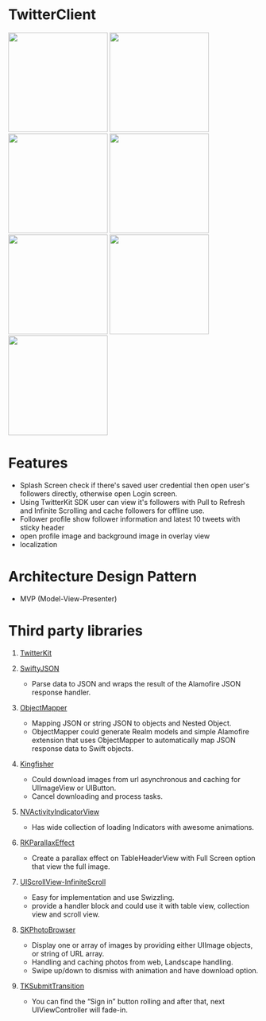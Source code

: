 # TwitterClient

<img src="https://user-images.githubusercontent.com/19505152/29786496-a8398cbe-8c2b-11e7-8680-e28d5b976ba2.png" width="200"> <img src="https://user-images.githubusercontent.com/19505152/29786493-a806c91e-8c2b-11e7-8e8a-ea15f5de0602.png" width="200"> <img src="https://user-images.githubusercontent.com/19505152/29786492-a802a776-8c2b-11e7-8e64-9143a0284327.png" width="200"> <img src="https://user-images.githubusercontent.com/19505152/29786494-a82106b2-8c2b-11e7-9371-227474337c67.png" width="200"> <img src="https://user-images.githubusercontent.com/19505152/29786500-a95a8904-8c2b-11e7-8226-06cc5737967d.png" width="200"> <img src="https://user-images.githubusercontent.com/19505152/29786495-a822f242-8c2b-11e7-8f2e-3a78dcca429f.png" width="200"> <img src="https://user-images.githubusercontent.com/19505152/29786498-a8677dfe-8c2b-11e7-9ad3-3e0d9c32da6d.png" width="200">


# Features
- Splash Screen check if there's saved user credential then open user's followers directly, otherwise open Login screen.
- Using TwitterKit SDK user can view it's followers with Pull to Refresh and Infinite Scrolling and cache followers for offline use.
- Follower profile show follower information and latest 10 tweets with sticky header
- open profile image and background image in overlay view
- localization

# Architecture Design Pattern
- MVP (Model-View-Presenter)

# Third party libraries
1. [TwitterKit](https://dev.twitter.com/twitterkit/ios/overview)
2. [SwiftyJSON](https://github.com/SwiftyJSON/SwiftyJSON)
   - Parse data to JSON and wraps the result of the Alamofire JSON response handler.
   
3. [ObjectMapper](https://github.com/Hearst-DD/ObjectMapper)
   - Mapping JSON or string JSON to objects and Nested Object.
   - ObjectMapper could generate Realm models and simple Alamofire extension that uses ObjectMapper to automatically map JSON response     data to Swift objects.
   
4. [Kingfisher](https://github.com/onevcat/Kingfisher)
   - Could download images from url asynchronous and caching for UIImageView or UIButton.
   - Cancel downloading and process tasks.

5. [NVActivityIndicatorView](https://github.com/ninjaprox/NVActivityIndicatorView)
   - Has wide collection of loading Indicators with awesome animations.
   
6. [RKParallaxEffect](https://github.com/RahulKatariya/RKParallaxEffect)
   - Create a parallax effect on TableHeaderView with Full Screen option that view the full image.

7. [UIScrollView-InfiniteScroll](https://github.com/pronebird/UIScrollView-InfiniteScroll)
   - Easy for implementation and use Swizzling.
   - provide a handler block and could use it with table view, collection view and scroll view.

8. [SKPhotoBrowser](https://github.com/suzuki-0000/SKPhotoBrowser)
   - Display one or array of images by providing either UIImage objects, or string of URL array.
   - Handling and caching photos from web, Landscape handling.
   - Swipe up/down to dismiss with animation and have download option.
   
9. [TKSubmitTransition](https://github.com/entotsu/TKSubmitTransition)
   - You can find the “Sign in” button rolling and after that, next UIViewController will fade-in.

